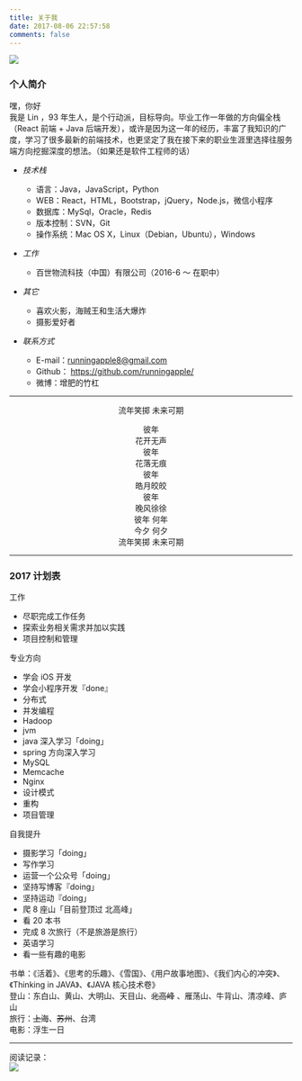 ```yaml
---
title: 关于我
date: 2017-08-06 22:57:58
comments: false
---
```

![](http://wx3.sinaimg.cn/mw690/ad108d28gy1fhdpoxvfzyj20rs0ezn99.jpg)  
### 个人简介  
嘿，你好  
我是 Lin ，93 年生人，是个行动派，目标导向。毕业工作一年做的方向偏全栈（React 前端 + Java 后端开发），或许是因为这一年的经历，丰富了我知识的广度，学习了很多最新的前端技术，也更坚定了我在接下来的职业生涯里选择往服务端方向挖掘深度的想法。（如果还是软件工程师的话）  


* *技术栈*
    * 语言：Java，JavaScript，Python
    * WEB：React，HTML，Bootstrap，jQuery，Node.js，微信小程序
    * 数据库：MySql，Oracle，Redis
    * 版本控制：SVN，Git
    * 操作系统：Mac OS X，Linux（Debian，Ubuntu），Windows  


* *工作*
    * 百世物流科技（中国）有限公司（2016-6 ～ 在职中）  


* *其它*
    * 喜欢火影，海贼王和生活大爆炸  
    * 摄影爱好者  


* *联系方式*
    * E-mail：runningapple8@gmail.com
    * Github： https://github.com/runningapple/
    * 微博：增肥的竹杠  

  

--- 

<center>
流年笑掷 未来可期  

彼年  
花开无声  
彼年  
花落无痕  
彼年  
皓月皎皎  
彼年  
晚风徐徐  
彼年 何年  
今夕 何夕  
流年笑掷 未来可期
</center>  

---  

### 2017 计划表   

工作
* 尽职完成工作任务
* 探索业务相关需求并加以实践
* 项目控制和管理  

专业方向  
* 学会 iOS 开发
* 学会小程序开发『done』
* 分布式
* 并发编程
* Hadoop
* jvm
* java 深入学习「doing」
* spring 方向深入学习
* MySQL
* Memcache
* Nginx
* 设计模式
* 重构
* 项目管理

自我提升
* 摄影学习「doing」
* 写作学习
* 运营一个公众号「doing」
* 坚持写博客『doing」
* 坚持运动『doing」
* 爬 8 座山「目前登顶过 北高峰」
* 看 20 本书
* 完成 8 次旅行（不是旅游是旅行）
* 英语学习
* 看一些有趣的电影

书单：《活着》、《思考的乐趣》、《雪国》、《用户故事地图》、《我们内心的冲突》、《Thinking in JAVA》、《JAVA 核心技术卷》  
登山：东白山、黄山、大明山、天目山、~~北高峰~~ 、雁荡山、牛背山、清凉峰、庐山  
旅行：~~上海~~、~~苏州~~、台湾  
电影：浮生一日  

---  
阅读记录：  
![](http://wx2.sinaimg.cn/small/ad108d28gy1fiyezkn4w6j208c0bowep.jpg)
